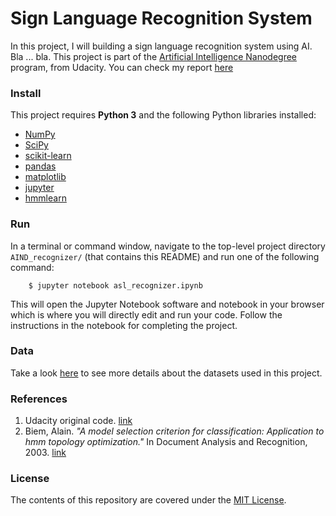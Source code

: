 Sign Language Recognition System
===========================

In this project, I will building a sign language recognition system using AI. Bla ... bla. This project is part of the [Artificial Intelligence Nanodegree](https://www.udacity.com/course/artificial-intelligence-nanodegree--nd889) program, from Udacity. You can check my report <a href="http://nbviewer.jupyter.org/github/ucaiado/SignLgRecognizer/blob/master/notebooks/asl_recognizer.ipynb" target="_blank">here</a>


### Install
This project requires **Python 3** and the following Python libraries installed:

- [NumPy](http://www.numpy.org/)
- [SciPy](https://www.scipy.org/)
- [scikit-learn](http://scikit-learn.org/0.17/install.html)
- [pandas](http://pandas.pydata.org/)
- [matplotlib](http://matplotlib.org/)
- [jupyter](http://ipython.org/notebook.html)
- [hmmlearn](http://hmmlearn.readthedocs.io/en/latest/)


### Run
In a terminal or command window, navigate to the top-level project directory `AIND_recognizer/` (that contains this README) and run one of the following command:

```shell
    $ jupyter notebook asl_recognizer.ipynb
```

This will open the Jupyter Notebook software and notebook in your browser which is where you will directly edit and run your code. Follow the instructions in the notebook for completing the project.


### Data
Take a look [here](data/README.md) to see more details about the datasets used in this project.


### References
1. Udacity original code. [link](https://github.com/udacity/AIND-Recognizer)
2. Biem, Alain. _"A model selection criterion for classification: Application to hmm topology optimization."_ In Document Analysis and Recognition, 2003. [link](http://citeseerx.ist.psu.edu/viewdoc/download?doi=10.1.1.58.6208&rep=rep1&type=pdf)


### License
The contents of this repository are covered under the [MIT License](LICENSE.md).

